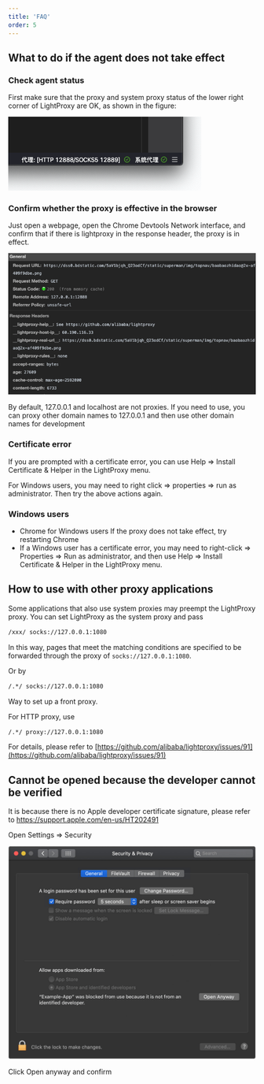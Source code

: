```yaml
---
title: 'FAQ'
order: 5
---
```


## What to do if the agent does not take effect

### Check agent status

First make sure that the proxy and system proxy status of the lower right corner of LightProxy are OK, as shown in the figure:

![check-status](../imgs/check-status.png)

### Confirm whether the proxy is effective in the browser

Just open a webpage, open the Chrome Devtools Network interface, and confirm that if there is lightproxy in the response header, the proxy is in effect.

![devtools](../imgs/devtools.png)

<Alert> By default, 127.0.0.1 and localhost are not proxies. If you need to use, you can proxy other domain names to 127.0.0.1 and then use other domain names for development </Alert>

### Certificate error

If you are prompted with a certificate error, you can use Help => Install Certificate & Helper in the LightProxy menu.

<Alert> For Windows users, you may need to right click => properties => run as administrator. Then try the above actions again. </Alert>

### Windows users

- Chrome for Windows users If the proxy does not take effect, try restarting Chrome
- If a Windows user has a certificate error, you may need to right-click => Properties => Run as administrator, and then use Help => Install Certificate & Helper in the LightProxy menu.

## How to use with other proxy applications

Some applications that also use system proxies may preempt the LightProxy proxy. You can set LightProxy as the system proxy and pass

```html
/xxx/ socks://127.0.0.1:1080
```

In this way, pages that meet the matching conditions are specified to be forwarded through the proxy of `socks://127.0.0.1:1080`.

Or by

```html
/.*/ socks://127.0.0.1:1080
```

Way to set up a front proxy.


For HTTP proxy, use

```html
/.*/ proxy://127.0.0.1:1080
```

For details, please refer to [https://github.com/alibaba/lightproxy/issues/91](https://github.com/alibaba/lightproxy/issues/91)

## Cannot be opened because the developer cannot be verified

It is because there is no Apple developer certificate signature, please refer to https://support.apple.com/en-us/HT202491

Open Settings => Security

![img](../imgs/security-open-anyway.png)

Click Open anyway and confirm
